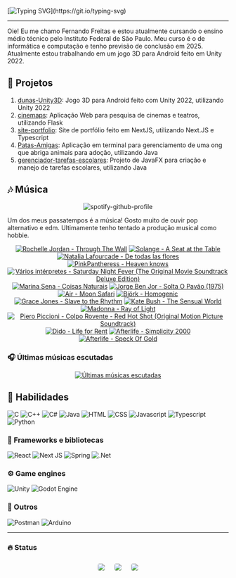 [![Typing SVG](https://readme-typing-svg.herokuapp.com?font=fira+code&weight=500&size=25&duration=1000&pause=5000&color=EAF707&width=435&lines=Bem+vinda(o)+ao+meu+perfil!)](https://git.io/typing-svg)

---

Oie! Eu me chamo Fernando Freitas e estou atualmente cursando o ensino médio técnico pelo Instituto Federal de São Paulo. Meu curso é o de informática e computação e tenho previsão de conclusão em 2025. Atualmente estou trabalhando em um jogo 3D para Android feito em Unity 2022.

## 🔭 Projetos

1. [dunas-Unity3D](https://github.com/ferr-ffk/dunas-Unity3D): Jogo 3D para Android feito com Unity 2022, utilizando Unity 2022
2. [cinemaps](https://github.com/ferr-ffk/cinemaps): Aplicação Web para pesquisa de cinemas e teatros, utilizando Flask
3. [site-portfolio](https://github.com/ferr-ffk/site-portfolio): Site de portfólio feito em NextJS, utilizando Next.JS e Typescript
4. [Patas-Amigas](https://github.com/SarahSLG/Patas-Amigas): Aplicação em terminal para gerenciamento de uma ong que abriga animais para adoção, utilizando Java
5. [gerenciador-tarefas-escolares](https://github.com/ferr-ffk/gerenciador-tarefas-escolares): Projeto de JavaFX para criação e manejo de tarefas escolares, utilizando Java


## 🎶 Música

<div align="center">

![spotify-github-profile](https://img.shields.io/endpoint?color=blueviolet&url=https://lastfm-last-played.biancarosa.com.br/glass_nx/latest-song?format=shields.io)

</div>

Um dos meus passatempos é a música! Gosto muito de ouvir pop alternativo e edm. Ultimamente tenho tentado a produção musical como hobbie.

<!-- lastfm -->
<p align="center"><a href="https://www.last.fm/music/Rochelle+Jordan/Through+The+Wall"><img src="https://lastfm.freetls.fastly.net/i/u/64s/abef18b86148b4b4d8961deda9b4942e.png" title="Rochelle Jordan - Through The Wall"></a> <a href="https://www.last.fm/music/Solange/A+Seat+at+the+Table"><img src="https://lastfm.freetls.fastly.net/i/u/64s/4875922ae794adc5f857fc6c44ca6e6a.png" title="Solange - A Seat at the Table"></a> <a href="https://www.last.fm/music/Natalia+Lafourcade/De+todas+las+flores"><img src="https://lastfm.freetls.fastly.net/i/u/64s/af7d1b7e30bda0a0a2dec160b71e9853.jpg" title="Natalia Lafourcade - De todas las flores"></a> <a href="https://www.last.fm/music/PinkPantheress/Heaven+knows"><img src="https://lastfm.freetls.fastly.net/i/u/64s/16cc8263e16931610bd9506c4be95859.jpg" title="PinkPantheress - Heaven knows"></a> <a href="https://www.last.fm/music/Va%CC%81rios+inte%CC%81rpretes/Saturday+Night+Fever+(The+Original+Movie+Soundtrack+Deluxe+Edition)"><img src="https://lastfm.freetls.fastly.net/i/u/64s/0bf1d7931e29c6e8b16f0d1a921eb3f0.jpg" title="Vários intérpretes - Saturday Night Fever (The Original Movie Soundtrack Deluxe Edition)"></a> <a href="https://www.last.fm/music/Marina+Sena/Coisas+Naturais"><img src="https://lastfm.freetls.fastly.net/i/u/64s/998560a2b5080484f07b3fd25f3d8fe9.jpg" title="Marina Sena - Coisas Naturais"></a> <a href="https://www.last.fm/music/Jorge+Ben+Jor/Solta+O+Pav%C3%A3o+(1975)"><img src="https://lastfm.freetls.fastly.net/i/u/64s/60cb608ccfdc6cd305ca2ac3148f765e.jpg" title="Jorge Ben Jor - Solta O Pavão (1975)"></a> <a href="https://www.last.fm/music/Air/Moon+Safari"><img src="https://lastfm.freetls.fastly.net/i/u/64s/466f8fd2eaf94f5a92d44c63ffc8b33a.jpg" title="Air - Moon Safari"></a> <a href="https://www.last.fm/music/Bj%C3%B6rk/Homogenic"><img src="https://lastfm.freetls.fastly.net/i/u/64s/851aebdd70c3a1498518f7e8fc532c6b.jpg" title="Björk - Homogenic"></a> <a href="https://www.last.fm/music/Grace+Jones/Slave+to+the+Rhythm"><img src="https://lastfm.freetls.fastly.net/i/u/64s/38cf8ebb7260a0d73b85f0111900e01a.png" title="Grace Jones - Slave to the Rhythm"></a> <a href="https://www.last.fm/music/Kate+Bush/The+Sensual+World"><img src="https://lastfm.freetls.fastly.net/i/u/64s/4bd05dd9e1015bec7074610c0a3dba4e.jpg" title="Kate Bush - The Sensual World"></a> <a href="https://www.last.fm/music/Madonna/Ray+of+Light"><img src="https://lastfm.freetls.fastly.net/i/u/64s/f8954eaed52fc4a524ea6f333aa2464d.png" title="Madonna - Ray of Light"></a> <a href="https://www.last.fm/music/Piero+Piccioni/Colpo+Rovente+-+Red+Hot+Shot+(Original+Motion+Picture+Soundtrack)"><img src="https://lastfm.freetls.fastly.net/i/u/64s/6c21a25b9a0335b4554798cc6a216ab2.jpg" title="Piero Piccioni - Colpo Rovente - Red Hot Shot (Original Motion Picture Soundtrack)"></a> <a href="https://www.last.fm/music/Dido/Life+for+Rent"><img src="https://lastfm.freetls.fastly.net/i/u/64s/a21eae91d777f257a5c73798a2064fcd.png" title="Dido - Life for Rent"></a> <a href="https://www.last.fm/music/Afterlife/Simplicity+2000"><img src="https://lastfm.freetls.fastly.net/i/u/64s/e18b9bb8f905ae4138b327423bb5c5fd.jpg" title="Afterlife - Simplicity 2000"></a> <a href="https://www.last.fm/music/Afterlife/Speck+Of+Gold"><img src="https://lastfm.freetls.fastly.net/i/u/64s/118a4361ca30c2f76e359e9b87a1ae3a.png" title="Afterlife - Speck Of Gold"></a> </p>

### 🎧 Últimas músicas escutadas

<div align="center">
   
[![Últimas músicas escutadas](https://lastfm-recently-played.vercel.app/api?user=glass_nx&width=500&loved_style=3&loved=true&show_user=header&footer_style=compact_stats)](last.fm/user/glass_nx)

</div>

## 🏃 Habilidades

![C](https://img.shields.io/badge/-C-A8B9CC?logo=c&logoColor=black&style=for-the-badge)
![C++](https://img.shields.io/badge/C++-00599C?style=flat-square&logo=C%2B%2B&logoColor=white)
![C#](https://img.shields.io/badge/c%23-%23239120.svg?style=for-the-badge&logo=csharp&logoColor=white)
![Java](https://img.shields.io/badge/Java-ED8B00?style=for-the-badge&logo=openjdk&logoColor=white)
![HTML](https://img.shields.io/badge/HTML5-E34F26?style=for-the-badge&logo=html5&logoColor=white)
![CSS](https://img.shields.io/badge/CSS3-1572B6?style=for-the-badge&logo=css3&logoColor=white)
![Javascript](https://img.shields.io/badge/JavaScript-F7DF1E?style=for-the-badge&logo=javascript&logoColor=black)
![Typescript](https://shields.io/badge/TypeScript-3178C6?logo=TypeScript&logoColor=FFF&style=flat-square)
![Python](https://img.shields.io/badge/python-3670A0?style=for-the-badge&logo=python&logoColor=ffdd54)

### 🧰 Frameworks e bibliotecas

![React](https://img.shields.io/badge/react-61DAFB?style=for-the-badge&logo=react&logoColor=white)
![Next JS](https://img.shields.io/badge/Next-black?style=for-the-badge&logo=next.js&logoColor=white)
![Spring](https://img.shields.io/badge/spring-%236DB33F.svg?style=for-the-badge&logo=spring&logoColor=white)
![.Net](https://img.shields.io/badge/.NET-5C2D91?style=for-the-badge&logo=.net&logoColor=white)

### ⚙️ Game engines

![Unity](https://img.shields.io/badge/unity-%23000000.svg?style=for-the-badge&logo=unity&logoColor=white)
![Godot Engine](https://img.shields.io/badge/GODOT-%23FFFFFF.svg?style=for-the-badge&logo=godot-engine)

### 🥇 Outros

![Postman](https://img.shields.io/badge/Postman-F6BB43?style=flat-square&logo=Postman&logoColor=white)
![Arduino](https://img.shields.io/badge/-Arduino-00979D?style=for-the-badge&logo=Arduino&logoColor=white)

---

### :fire: Status
   
<div align="center">
  <div style="display: flex; flex-wrap: wrap; justify-content: center; align-items: center;">
  <img src="https://github-profile-summary-cards.vercel.app/api/cards/profile-details?username=ferr-ffk&show_icons=true&theme=dark" style="border: 1px solid white; border-radius: 5px; margin: 10px;">
  <img src="https://github-profile-summary-cards.vercel.app/api/cards/stats?username=ferr-ffk&show_icons=true&theme=dark" style="border: 1px solid white; border-radius: 5px; margin: 10px;">
  <img src="https://github-profile-summary-cards.vercel.app/api/cards/productive-time?username=ferr-ffk&show_icons=true&theme=dark" style="border: 1px solid white; border-radius: 5px; margin: 10px;">
</div>
